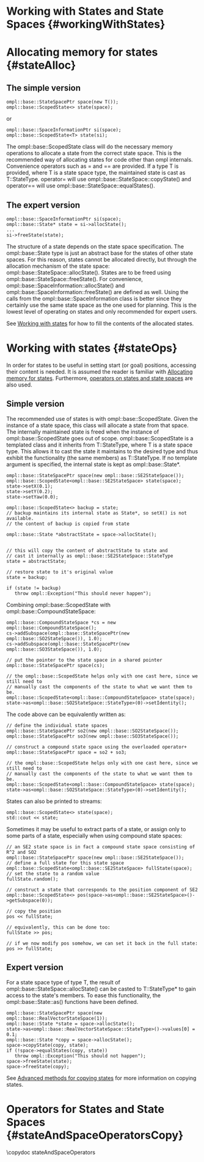 # Working with States and State Spaces {#workingWithStates}

# Allocating memory for states {#stateAlloc}

## The simple version

~~~{.cpp}
ompl::base::StateSpacePtr space(new T());
ompl::base::ScopedState<> state(space);
~~~

or

~~~{.cpp}
ompl::base::SpaceInformationPtr si(space);
ompl::base::ScopedState<T> state(si);
~~~

The ompl::base::ScopedState class will do the necessary memory operations to allocate a state from the correct state space. This is the recommended way of allocating states for code other than ompl internals. Convenience operators such as = and == are provided. If a type T is provided, where T is a state space type, the maintained state is cast as T::StateType. operator= will use ompl::base::StateSpace::copyState() and operator== will use ompl::base::StateSpace::equalStates().

## The expert version

~~~{.cpp}
ompl::base::SpaceInformationPtr si(space);
ompl::base::State* state = si->allocState();
...
si->freeState(state);
~~~

The structure of a state depends on the state space specification. The ompl::base::State type is just an abstract base for the states of other state spaces. For this reason, states cannot be allocated directly, but through the allocation mechanism of the state space: ompl::base::StateSpace::allocState(). States are to be freed using ompl::base::StateSpace::freeState(). For convenience, ompl::base::SpaceInformation::allocState() and ompl::base::SpaceInformation::freeState() are defined as well. Using the calls from the ompl::base::SpaceInformation class is better since they certainly use the same state space as the one used for planning. This is the lowest level of operating on states and only recommended for expert users.

See [Working with states](#stateOps) for how to fill the contents of the allocated states.

# Working with states {#stateOps}

In order for states to be useful in setting start (or goal) positions, accessing their content is needed. It is assumed the reader is familiar with [Allocating memory for states](#stateAlloc). Furthermore, [operators on states and state spaces](#stateAndSpaceOperatorsCopy) are also used.

## Simple version

The recommended use of states is with ompl::base::ScopedState. Given the instance of a state space, this class will allocate a state from that space. The internally maintained state is freed when the instance of ompl::base::ScopedState goes out of scope. ompl::base::ScopedState is a templated class and it inherits from T::StateType, where T is a state space type. This allows it to cast the state it maintains to the desired type and thus exhibit the functionality (the same members) as T::StateType. If no template argument is specified, the internal state is kept as ompl::base::State*.

~~~{.cpp}
ompl::base::StateSpacePtr space(new ompl::base::SE2StateSpace());
ompl::base::ScopedState<ompl::base::SE2StateSpace> state(space);
state->setX(0.1);
state->setY(0.2);
state->setYaw(0.0);

ompl::base::ScopedState<> backup = state;
// backup maintains its internal state as State*, so setX() is not available.
// the content of backup is copied from state

ompl::base::State *abstractState = space->allocState();


// this will copy the content of abstractState to state and
// cast it internally as ompl::base::SE2StateSpace::StateType
state = abstractState;

// restore state to it's original value
state = backup;

if (state != backup)
   throw ompl::Exception("This should never happen");
~~~

Combining ompl::base::ScopedState with ompl::base::CompoundStateSpace:

~~~{.cpp}
ompl::base::CompoundStateSpace *cs = new ompl::base::CompoundStateSpace();
cs->addSubspace(ompl::base::StateSpacePtr(new ompl::base::SO2StateSpace()), 1.0);
cs->addSubspace(ompl::base::StateSpacePtr(new ompl::base::SO3StateSpace()), 1.0);

// put the pointer to the state space in a shared pointer
ompl::base::StateSpacePtr space(cs);

// the ompl::base::ScopedState helps only with one cast here, since we still need to
// manually cast the components of the state to what we want them to be.
ompl::base::ScopedState<ompl::base::CompoundStateSpace> state(space);
state->as<ompl::base::SO2StateSpace::StateType>(0)->setIdentity();
~~~

The code above can be equivalently written as:

~~~{.cpp}
// define the individual state spaces
ompl::base::StateSpacePtr so2(new ompl::base::SO2StateSpace());
ompl::base::StateSpacePtr so3(new ompl::base::SO3StateSpace());

// construct a compound state space using the overloaded operator+
ompl::base::StateSpacePtr space = so2 + so3;

// the ompl::base::ScopedState helps only with one cast here, since we still need to
// manually cast the components of the state to what we want them to be.
ompl::base::ScopedState<ompl::base::CompoundStateSpace> state(space);
state->as<ompl::base::SO2StateSpace::StateType>(0)->setIdentity();
~~~

States can also be printed to streams:

~~~{.cpp}
ompl::base::ScopedState<> state(space);
std::cout << state;
~~~

Sometimes it may be useful to extract parts of a state, or assign only
to some parts of a state, especially when using compound state spaces:

~~~{.cpp}
// an SE2 state space is in fact a compound state space consisting of R^2 and SO2
ompl::base::StateSpacePtr space(new ompl::base::SE2StateSpace());
// define a full state for this state space
ompl::base::ScopedState<ompl::base::SE2StateSpace> fullState(space);
// set the state to a random value
fullState.random();

// construct a state that corresponds to the position component of SE2
ompl::base::ScopedState<> pos(space->as<ompl::base::SE2StateSpace>()->getSubspace(0));

// copy the position
pos << fullState;

// equivalently, this can be done too:
fullState >> pos;

// if we now modify pos somehow, we can set it back in the full state:
pos >> fullState;
~~~

## Expert version

For a state space type of type T, the result of ompl::base::StateSpace::allocState() can be casted to T::StateType* to gain access to the state's members. To ease this functionality, the ompl::base::State::as() functions have been defined.

~~~{.cpp}
ompl::base::StateSpacePtr space(new ompl::base::RealVectorStateSpace(1));
ompl::base::State *state = space->allocState();
state->as<ompl::base::RealVectorStateSpace::StateType>()->values[0] = 0.1;
ompl::base::State *copy = space->allocState();
space->copyState(copy, state);
if (!space->equalStates(copy, state))
   throw ompl::Exception("This should not happen");
space->freeState(state);
space->freeState(copy);
~~~

See [Advanced methods for copying states](group__advancedStateCopy.html) for more information on copying states.

# Operators for States and State Spaces {#stateAndSpaceOperatorsCopy}

\copydoc stateAndSpaceOperators
